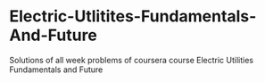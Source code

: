 # Electric-Utlitites-Fundamentals-And-Future
Solutions of all week problems of coursera course Electric Utilities Fundamentals and Future
